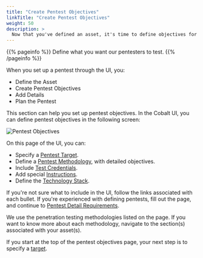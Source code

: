 ```yaml
---
title: "Create Pentest Objectives"
linkTitle: "Create Pentest Objectives"
weight: 50
description: >
  Now that you've defined an asset, it's time to define objectives for the pentest.
---
```


{{% pageinfo %}}
Define what you want our pentesters to test.
{{% /pageinfo %}}

When you set up a pentest through the UI, you:

- Define the Asset
- Create Pentest Objectives
- Add Details
- Plan the Pentest

This section can help you set up pentest objectives. In the Cobalt UI, you can
define pentest objectives in the following screen:

![Pentest Objectives](/gsg/PentestObjectives.png "Define objectives for your desired pentest.") 

On this page of the UI, you can:

- Specify a [Pentest Target](./pentest-target).
- Define a [Pentest Methodology](./methodologies), with detailed objectives.
- Include [Test Credentials](./test-credentials).
- Add special [Instructions](./special-instructions).
- Define the [Technology Stack](./stack).

If you're not sure what to include in the UI, follow the links associated with each
bullet. If you're experienced with defining pentests, fill out the page, and continue
to [Pentest Detail Requirements](../details).

We use the penetration testing methodologies listed on the page. If you want to know more
about each methodology, navigate to the section(s) associated with your asset(s).

If you start at the top of the pentest objectives page, your next step is to specify a [target](./pentest-target).
